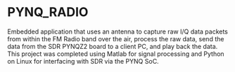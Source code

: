 # PYNQ_RADIO
Embedded application that uses an antenna to capture raw I/Q data packets from within the FM Radio band  over the air, process the raw data, send the data from the SDR PYNQZ2 board to a client PC, and play back the data. This project was completed using Matlab for signal processing and Python on Linux for interfacing with SDR via the PYNQ SoC.
